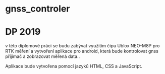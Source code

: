 # gnss_controler
DP 2019
=======

v této diplomové práci se budu zabývat využitím čipu Ublox NEO-M8P pro RTK měření 
a vytvoření aplikace pro android, která bude kontrolovat gnss příjímač a zobrazovat 
měřená data.. 

Aplikace bude vytvořena pomocí jazyků HTML, CSS a JavaScript.



